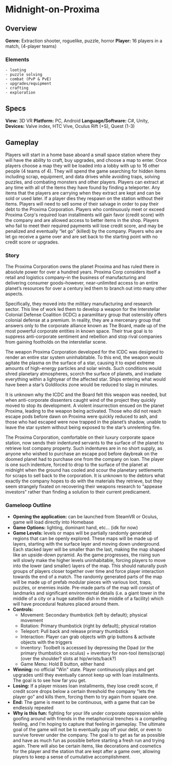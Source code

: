 # Midnight-on-Proxima
 ## Overview
 **Genre:** Extraction shooter, roguelike, puzzle, horror
 **Player:** 16 players in a match, (4-player teams)
 ### Elements
    - looting
    - puzzle solving
    - combat (PvP & PvE)
    - upgrades/equipment
    - crafting
    - exploration

 ## Specs
 **View:** 3D VR
 **Platform:** PC, Android
 **Language/Software:** C#, Unity,
 **Devices:** Valve index, HTC Vive, Oculus Rift (+S), Quest (1-3)

 ## Gameplay
 Players will start in a home base aboard a small space station where they will have the ability to craft, buy upgrades, and choose a map to enter. Once players choose a map they will be loaded into a lobby with up to 16 other people (4 teams of 4). They will spend the game searching for hidden items including scrap, equipment, and data drives while avoiding traps, solving puzzles, and combating monsters and other players. Players can extract at any time with all of the items they have found by finding a teleporter. Any items that the players are carrying when they extract are kept and can be sold or used later. If a player dies they respawn on the station without their items. Players will need to sell some of their salvage in order to pay their debt to the Proxima Corporation. Players who continuously meet or exceed Proxima Corp's required loan installments will gain favor (credit score) with the company and are allowed access to better items in the shop. Players who fail to meet their required payments will lose credit score, and may be penalized and eventually “let go” (killed) by the company. Players who are let go receive a game over and are set back to the starting point with no credit score or upgrades.

 ### Story
 The Proxima Corporation owns the planet Proxima and has ruled there in absolute power for over a hundred years. Proxima Corp considers itself a retail and logistics company–in the business of manufacturing and delivering consumer goods–however, near-unlimited access to an entire planet’s resources for over a century led them to branch out into many other aspects.

 Specifically, they moved into the military manufacturing and research sector. This line of work led them to develop a weapon for the Interstellar Colonial Defense Coalition (ICDC) a paramilitary group that ostensibly offers colonial defense at a premium. In reality, they are a mercenary group that answers only to the corporate alliance known as The Board, made up of the most powerful corporate entities in known space. Their true goal is to suppress anti-corporate sentiment and rebellion and stop rival companies from gaining footholds on the interstellar scene.

 The weapon Proxima Corporation developed for the ICDC was designed to render an entire star system uninhabitable. To this end, the weapon would agitate the plasma on the surface of a star, causing it to expel extreme amounts of high-energy particles and solar winds. Such conditions would shred planetary atmospheres, scorch the surface of planets, and irradiate everything within a lightyear of the affected star. Ships entering what would have been a star’s Goldilocks zone would be reduced to slag in minutes.

 It is unknown why the ICDC and the Board felt this weapon was needed, but when anti-corporate dissenters caught wind of the project they quickly moved to stop its development. A violent insurrection ensued on the planet Proxima, leading to the weapon being activated. Those who did not reach escape pods before dawn on Proxima were quickly reduced to ash, and those who had escaped were now trapped in the planet’s shadow, unable to leave the star system without being exposed to the star’s unrelenting fire.

 The Proxima Corporation, comfortable on their luxury corporate space station, now sends their indentured servants to the surface of the planet to retrieve lost company property. Such indentures are in no short supply, as anyone who wished to purchase an escape pod before daybreak on the doomed planet had to purchase one from the company on loan. The player is one such indenture, forced to drop to the surface of the planet at midnight when the ground has cooled and scour the planetary settlements for scraps to sell back to the corporation. It is unknown to the debtors what exactly the company hopes to do with the materials they retrieve, but they seem strangely fixated on recovering their weapons research to “appease investors” rather than finding a solution to their current predicament.


 ### Gameloop Outline
 - **Opening the application:** can be launched from SteamVR or Oculus, game will load directly into Homebase
 - **Game Options:** lighting, dominant hand, etc... (idk for now)
 - **Game Levels:** levels or maps will be partially randomly generated regions that can be openly explored. These maps will be made up of layers, starting with the surface layer and moving down underground. Each stacked layer will be smaller than the last, making the map shaped like an upside-down pyramid. As the game progresses, the rising sun will slowly make the higher levels uninhabitable, forcing players to move into the lower (and smaller) layers of the map. This should naturally push groups of players closer together over time and force player interaction towards the end of a match. The randomly generated parts of the map will be made up of prefab modular pieces with various loot, traps, puzzles, or enemies inside. Pre-made parts of the map will consist of landmarks and significant environmental details (i.e. a giant tower in the middle of a city or a huge satellite dish in the middle of a facility) which will have procedural features placed around them.
 - **Controls:**
    - Movement: Secondary thumbstick (left by default); physical movement
    - Rotation: Primary thumbstick (right by default); physical rotation
    - Teleport: Pull back and release primary thumbstick
    - Interaction: Player can grab objects with grip buttons & activate objects with the triggers
    - Inventory: Toolbelt is accessed by depressing the Dpad (or the primary thumbstick on oculus) + inventory for non-tool items(scrap) (over the shoulder? slots at hip/wrists/back?)
    - Game Menu: Hold B button, either hand
 - **Winning:** no official "Win" state. Player continuously plays and get upgrades until they eventually cannot keep up with loan installments. The goal is to see how far you get.
 - **Losing:** If a player misses loan installments, they lose credit score, if credit score drops below a certain threshold the company "lets the player go" and kills them, forcing them to try again from square one.
 - **End:** The game is meant to be continuous, with a game that can be endlessly repeated
 - **Why is this fun:** fighting for your life under corporate oppression while goofing around with friends in the metaphorical trenches is a compelling feeling, and I'm hoping to capture that feeling in gameplay. The ultimate goal of the game will not be to eventually pay off your debt, or even to survive forever under the company. The goal is to get as far as possible and have as much fun as possible before starting a fresh run and trying again. There will also be certain items, like decorations and cosmetics for the player and the station that are kept after a game over, allowing players to keep a sense of cumulative accomplishment.



